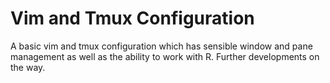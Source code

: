 # Vim and Tmux Configuration

A basic vim and tmux configuration which has sensible window and pane
management as well as the ability to work with R. Further developments
on the way.
